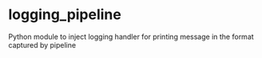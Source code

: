 # logging_pipeline
Python module to inject logging handler for printing message in the format captured by pipeline
